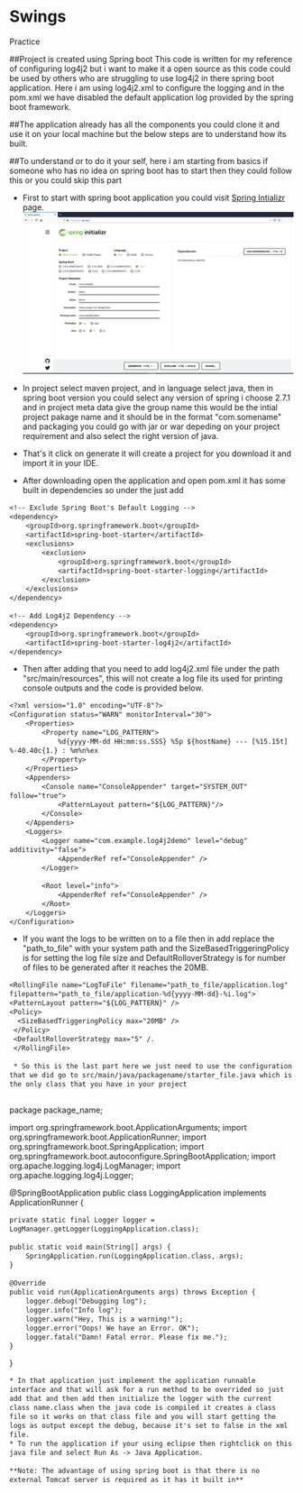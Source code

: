 # Swings
Practice

##Project is created using Spring boot
This code is written for my reference of configuring log4j2 but i want to make it a open source as this code could be used by others who are struggling to use log4j2 in there spring boot application. Here i am using log4j2.xml to configure the logging and in the pom.xml we have disabled the default application log provided by the spring boot framework.

##The application already has all the components you could clone it and use it on your local machine but the below steps are to understand how its built.

##To understand or to do it your self, here i am starting from basics if someone who has no idea on spring boot has to start then they could follow this or you could skip this part
* First to start with spring boot application you could visit [Spring Intializr](https://start.spring.io/) page.
![start.spring.io](start.spring.io.png)

* In project select maven project, and in language select java, then in spring boot version you could select any version of spring i choose 2.7.1 and in project meta data give the group name this would be the intial project pakage name and it should be in the format "com.somename" and packaging you could go with jar or war depeding on your project requirement and also select the right version of java.
* That's it click on generate it will create a project for you download it and import it in your IDE.
* After downloading open the application and open pom.xml it has some built in dependencies so under the <dependencies> just add
```
<!-- Exclude Spring Boot's Default Logging -->
<dependency>
	<groupId>org.springframework.boot</groupId>
	<artifactId>spring-boot-starter</artifactId>
	<exclusions>
		<exclusion>
			<groupId>org.springframework.boot</groupId>
			<artifactId>spring-boot-starter-logging</artifactId>
		</exclusion>
	</exclusions>
</dependency>

<!-- Add Log4j2 Dependency -->
<dependency>
	<groupId>org.springframework.boot</groupId>
	<artifactId>spring-boot-starter-log4j2</artifactId>
</dependency>
```
* Then after adding that you need to add log4j2.xml file under the path "src/main/resources", this will not create a log file its used for printing console outputs and the code is provided below.

```
<?xml version="1.0" encoding="UTF-8"?>
<Configuration status="WARN" monitorInterval="30">
    <Properties>
        <Property name="LOG_PATTERN">
            %d{yyyy-MM-dd HH:mm:ss.SSS} %5p ${hostName} --- [%15.15t] %-40.40c{1.} : %m%n%ex
        </Property>
    </Properties>
    <Appenders>
        <Console name="ConsoleAppender" target="SYSTEM_OUT" follow="true">
            <PatternLayout pattern="${LOG_PATTERN}"/>
        </Console>
    </Appenders>
    <Loggers>
        <Logger name="com.example.log4j2demo" level="debug" additivity="false">
            <AppenderRef ref="ConsoleAppender" />
        </Logger>

        <Root level="info">
            <AppenderRef ref="ConsoleAppender" />
        </Root>
    </Loggers>
</Configuration>
```
* If you want the logs to be written on to a file then in <Appenders> add <RollingFile> replace the "path_to_file" with your system path and the SizeBasedTriggeringPolicy is for setting the log file size and DefaultRolloverStrategy is for number of files to be generated after it reaches the 20MB.

```
<RollingFile name="LogToFile" filename="path_to_file/application.log" filepattern="path_to_file/application-%d{yyyy-MM-dd}-%i.log">
<PatternLayout pattern="${LOG_PATTERN}" />
<Policy>
  <SizeBasedTriggeringPolicy max="20MB" />
 </Policy>
 <DefaultRolloverStrategy max="5" /.
 </RollingFile>
 
 * So this is the last part here we just need to use the configuration that we did go to src/main/java/packagename/starter_file.java which is the only class that you have in your project 
 
 ```
package package_name;

import org.springframework.boot.ApplicationArguments;
import org.springframework.boot.ApplicationRunner;
import org.springframework.boot.SpringApplication;
import org.springframework.boot.autoconfigure.SpringBootApplication;
import org.apache.logging.log4j.LogManager;
import org.apache.logging.log4j.Logger;

@SpringBootApplication
public class LoggingApplication implements ApplicationRunner {

    private static final Logger logger = LogManager.getLogger(LoggingApplication.class);
    
	public static void main(String[] args) {
		SpringApplication.run(LoggingApplication.class, args);
	}

	@Override
	public void run(ApplicationArguments args) throws Exception {
		logger.debug("Debugging log");
        logger.info("Info log");
        logger.warn("Hey, This is a warning!");
        logger.error("Oops! We have an Error. OK");
        logger.fatal("Damn! Fatal error. Please fix me.");
	}

}

```
* In that application just implement the application runnable interface and that will ask for a run method to be overrided so just add that and then add then initialize the logger with the current class name.class when the java code is compiled it creates a class file so it works on that class file and you will start getting the logs as output except the debug, because it's set to false in the xml file.
* To run the application if your using eclipse then rightclick on this java file and select Run As -> Java Application.

**Note: The advantage of using spring boot is that there is no external Tomcat server is required as it has it built in**
